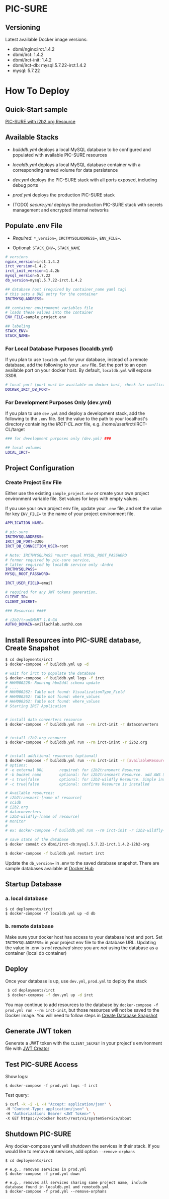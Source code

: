 # PIC-SURE

## Versioning

Latest available Docker image versions:

-   dbmi/nginx:irct.1.4.2
-   dbmi/irct: 1.4.2
-   dbmi/irct-init: 1.4.2
-   dbmi/irct-db: mysql.5.7.22-irct.1.4.2
-   mysql: 5.7.22

# How To Deploy

## Quick-Start sample

[PIC-SURE with i2b2.org Resource](quick-start/)

## Available Stacks

-   _builddb.yml_ deploys a local MySQL database to be configured and populated with available PIC-SURE resources

-   _localdb.yml_ deploys a local MySQL database container with a corresponding named volume for data persistence

-   _dev.yml_ deploys the PIC-SURE stack with all ports exposed, including debug ports

-   _prod.yml_ deploys the production PIC-SURE stack

-   (TODO) _secure.yml_ deploys the production PIC-SURE stack with secrets management and encrypted internal networks

## Populate .env File

-   _Required_: `*_version=`, `IRCTMYSQLADDRESS=`, `ENV_FILE=`.

-   Optional: `STACK_ENV=`, `STACK_NAME`

```bash
# versions
nginx_version=irct.1.4.2
irct_version=1.4.2
irct_init_version=1.4.2b
mysql_version=5.7.22
db_version=mysql.5.7.22-irct.1.4.2

## database host (required by container_name yaml tag)
# this sets a DNS entry for the container
IRCTMYSQLADDRESS=

## container environment variables file
# loads these values into the container
ENV_FILE=sample_project.env

## labeling
STACK_ENV=
STACK_NAME=
```

### For Local Database Purposes (localdb.yml)

If you plan to use `localdb.yml` for your database, instead of a remote database, add the following to your `.env` file. Set the port to an open available port on your docker host. By default, `localdb.yml` will expose 3306.

```bash
# local port (port must be available on docker host, check for conflicts -Andre)
DOCKER_IRCT_DB_PORT=
```

### For Development Purposes Only (dev.yml)

If you plan to use `dev.yml` and deploy a development stack, add the following to the `.env` file. Set the value to the path to your localhost's directory containing the _IRCT-CL.war_ file, e.g. /home/user/irct/IRCT-CL/target

```bash
### for development purposes only (dev.yml) ###

## local volumes
LOCAL_IRCT=
```

## Project Configuration

### Create Project Env File

Either use the existing `sample_project.env` or create your own project environment variable file. Set values for keys with empty values.

If you use your own project env file, update your `.env` file, and set the value for key `ENV_FILE=` to the name of your project environment file.

```bash
APPLICATION_NAME=

# pic-sure
IRCTMYSQLADDRESS=
IRCT_DB_PORT=3306
IRCT_DB_CONNECTION_USER=root

# Note: IRCTMYSQLPASS *must* equal MYSQL_ROOT_PASSWORD
# former required by pic-sure service,
# latter required by localdb service only -Andre
IRCTMYSQLPASS=
MYSQL_ROOT_PASSWORD=

IRCT_USER_FIELD=email

# required for any JWT tokens generation,
CLIENT_ID=
CLIENT_SECRET=

### Resources ####

# i2b2/tranSMART 1.0-GA
AUTH0_DOMAIN=avillachlab.auth0.com
```
## Install Resources into PIC-SURE database, Create Snapshot

```bash
$ cd deployments/irct
$ docker-compose -f builddb.yml up -d

# wait for irct to populate the database
$ docker-compose -f builddb.yml logs -f irct
# HHH000228: Running hbm2ddl schema update
# ....
# HHH000262: Table not found: VisualizationType_Field
# HHH000262: Table not found: where_values
# HHH000262: Table not found: where_values
# Starting IRCT Application


# install data converters resource
$ docker-compose -f builddb.yml run --rm irct-init -r dataconverters


# install i2b2.org resource
$ docker-compose -f builddb.yml run --rm irct-inint -r i2b2.org


# install additional resources (optional)
$ docker-compose -f builddb.yml run --rm irct-init -r [availableResource]
# options:
# -e external URL       required: for i2b2transmart Resource
# -b bucket name        optional: for i2b2transmart Resource. add AWS S3 bucket
# -s true|false         optional: for i2b2-wildfly Resource. Simple install only
# -c true|false         optional: confirms Resource is installed

# Available resources:
# i2b2transmart-[name of resource]
# scidb
# i2b2.org
# dataconverters
# i2b2-wildfly-[name of resource]
# monitor
#
# ex: docker-compose -f builddb.yml run --rm irct-init -r i2b2-wildfly-demo -s true

# save state of the database
$ docker commit db dbmi/irct-db:mysql.5.7.22-irct.1.4.2-i2b2-org

$ docker-compose -f builddb.yml restart irct
```

Update the `db_version=` in .env to the saved database snapshot. There are sample databases available at [Docker Hub](https://hub.docker.com/r/dbmi/irct-db/)

## Startup Database

### a. local database

    $ cd deployments/irct
    $ docker-compose -f localdb.yml up -d db

### b. remote database

Make sure your docker host has access to your database host and port. Set `IRCTMYSQLADDRESS=` in your project env file to the database URL. Updating the value in .env is _not required_ since you are _not_ using the database as a container (local db container)

## Deploy

Once your database is up, use `dev.yml`, `prod.yml` to deploy the stack

```bash
 $ cd deployments/irct
 $ docker-compose -f dev.yml up -d irct
```

You may continue to add resources to the database by `docker-compose -f prod.yml run --rm irct-init`, but those resources will not be saved to the Docker image. You will need to follow steps in [Create Database Snapshot](#create-database-snapshot)

## Generate JWT token

Generate a JWT token with the `CLIENT_SECRET` in your project's environment file with [JWT Creator](https://github.com/hms-dbmi/jwt-creator.git)

## Test PIC-SURE Access

Show logs:

`$ docker-compose -f prod.yml logs -f irct`

Test query:

```bash
$ curl -k -i -L -H "Accept: application/json" \
-H "Content-Type: application/json" \
-H "Authorization: Bearer <JWT Token>" \
-X GET https://<docker host>/rest/v1/systemService/about
```

## Shutdown PIC-SURE

Any docker-compose yaml will shutdown the services in their stack. If you would like to remove _all_ services, add option `--remove-orphans`

    $ cd deployments/irct

    # e.g., removes services in prod.yml
    $ docker-compose -f prod.yml down

    # e.g., removes all services sharing same project name, include database found in localdb.yml and remotedb.yml
    $ docker-compose -f prod.yml --remove-orphans

